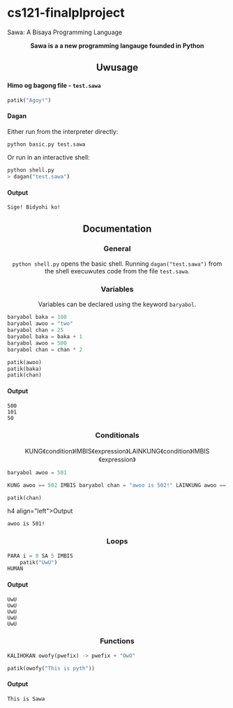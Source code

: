 # cs121-finalplproject
Sawa: A Bisaya Programming Language 

<p align="center">
  <b>Sawa is a a new programming langauge founded in Python</b>
</p>

<h2 align="center">Uwusage</h2>

<h4 align="left">Himo og bagong file - <code>test.sawa</code></h4>

```py
patik("Agoy!")
```

<h4 align="left">Dagan</h4>

Either run from the interpreter directly:
```sh
python basic.py test.sawa
```

Or run in an interactive shell:
```sh
python shell.py
> dagan("test.sawa")
```

<h4 align="left">Output</h4>

```
Sige! Bidyohi ko!
```

<h2 align="center">Documentation</h2>

<h3 align="center">General</h3>

<p align="center"><code>python shell.py</code> opens the basic shell. Running <code>dagan("test.sawa")</code> from the shell execuwutes code from the file <code>test.sawa</code>.</p>

<h3 align="center">Variables</h3>
<p align="center">Variables can be declared using the keyword <code>baryabol</code>.</p>

```py
baryabol baka = 100
baryabol awoo = "two"
baryabol chan = 25
baryabol baka = baka + 1
baryabol awoo = 500
baryabol chan = chan * 2

patik(awoo)
patik(baka)
patik(chan)
```

<h4 align="left">Output</h4>

```
500
101
50
```

<h3 align="center">Conditionals</h3>
<p align="center">KUNG《condition》IMBIS《expression》LAINKUNG《condition》IMBIS《expression》</p>

```py
baryabol awoo = 501

KUNG awoo == 502 IMBIS baryabol chan = "awoo is 502!" LAINKUNG awoo == 501 IMBIS baryabol chan = "awoo is 501!" LAIN baryabol chan = "awoo is 500!"

patik(chan)
```

h4 align="left">Output</h4>

```
awoo is 501!
```

<h3 align="center">Loops</h3>

```py
PARA i = 0 SA 5 IMBIS
	patik("UwU")
HUMAN
```

<h4 align="left">Output</h4>

```
UwU
UwU
UwU
UwU
UwU
```


<h3 align="center">Functions</h3>

```py
KALIHOKAN owofy(pwefix) -> pwefix + "OwO"

patik(owofy("This is pyth"))
```

<h4 align="left">Output</h4>

```
This is Sawa
```
